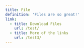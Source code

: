 ```yaml
---
title: File
definition: 'Files are so great!'
link:
  - title: Download Files
    url: /test/
  - title: More of the links
    url: /test3/
---
```



